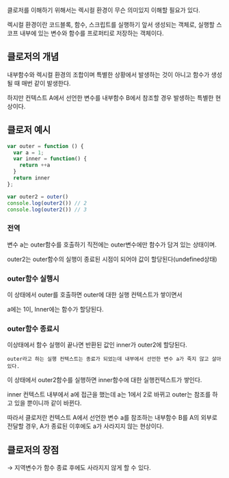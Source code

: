 클로저를 이해하기 위해서는 렉시컬 환경이 무슨 의미있지 이해할 필요가 있다.

렉시컬 환경이란 코드블록, 함수, 스크립트를 실행하기 앞서 생성되는 객체로, 실행할 스코프 내부에 있는 변수와 함수를 프로퍼티로 저장하는 객체이다.

## 클로저의 개념

내부함수와 렉시컬 환경의 조합이며 특별한 상황에서 발생하는 것이 아니고 함수가 생성될 때 매번 같이 발생한다.

하지만 컨텍스트 A에서 선언한 변수를 내부함수 B에서 참조할 경우 발생하는 특별한 현상이다.

## 클로저 예시

```jsx
var outer = function () {
  var a = 1;
  var inner = function() {
    return ++a
  }
  return inner
};

var outer2 = outer()
console.log(outer2()) // 2
console.log(outer2()) // 3
```

### 전역

변수 a는 outer함수를 호출하기 직전에는 outer변수에만 함수가 담겨 있는 상태이며.

outer2는 outer함수의 실행이 종료된 시점이 되어야 값이 할당된다(undefined상태)

### outer함수 실행시

이 상태에서 outer를 호출하면 outer에 대한 실행 컨텍스트가 쌓이면서

a에는 1이, Inner에는 함수가 할당된다.

### outer함수 종료시

이상태에서 함수 실행이 끝나면 반환된 값인 inner가 outer2에 할당된다.

`outer라고 하는 실행 컨텍스트는 종료가 되었는데 내부에서 선언한 변수 a가 죽지 않고 살아있다.`

이 상태에서 outer2함수를 실행하면 inner함수에 대한 실행컨텍스트가 쌓인다.

inner 컨텍스트 내부에서 a에 접근을 했는데 a는 1에서 2로 바뀌고 outer는 참조를 하고 있을 뿐이니까 같이 바뀐다.

따라서 클로저란 컨텍스트 A에서 선언한 변수 a를 참조하는 내부함수 B를 A의 외부로 전달할 경우, A가 종료된 이후에도 a가 사라지지 않는 현상이다.

## 클로저의 장점

→ 지역변수가 함수 종료 후에도 사라지지 않게 할 수 있다.
